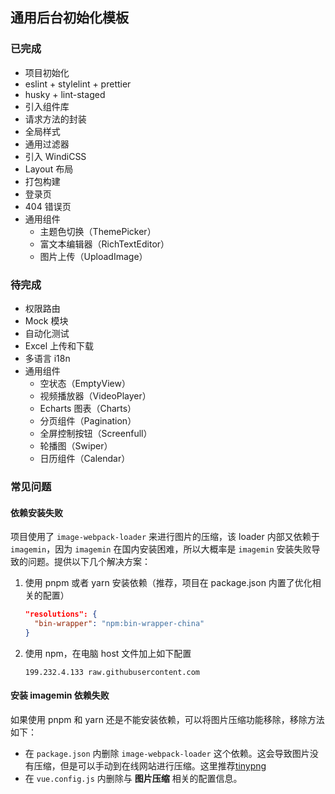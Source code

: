 ## 通用后台初始化模板

### 已完成

- 项目初始化
- eslint + stylelint + prettier
- husky + lint-staged
- 引入组件库
- 请求方法的封装
- 全局样式
- 通用过滤器
- 引入 WindiCSS
- Layout 布局
- 打包构建
- 登录页
- 404 错误页
- 通用组件
  - 主题色切换（ThemePicker）
  - 富文本编辑器（RichTextEditor）
  - 图片上传（UploadImage）

### 待完成

- 权限路由
- Mock 模块
- 自动化测试
- Excel 上传和下载
- 多语言 i18n
- 通用组件
  - 空状态（EmptyView）
  - 视频播放器（VideoPlayer）
  - Echarts 图表（Charts）
  - 分页组件（Pagination）
  - 全屏控制按钮（Screenfull）
  - 轮播图（Swiper）
  - 日历组件（Calendar）

### 常见问题

#### 依赖安装失败

项目使用了 `image-webpack-loader` 来进行图片的压缩，该 loader 内部又依赖于 `imagemin`，因为 `imagemin` 在国内安装困难，所以大概率是 `imagemin` 安装失败导致的问题。提供以下几个解决方案：

1. 使用 pnpm 或者 yarn 安装依赖（推荐，项目在 package.json 内置了优化相关的配置）

   ```json
   "resolutions": {
     "bin-wrapper": "npm:bin-wrapper-china"
   }
   ```

2. 使用 npm，在电脑 host 文件加上如下配置

   ```
   199.232.4.133 raw.githubusercontent.com
   ```

#### 安装 imagemin 依赖失败

如果使用 pnpm 和 yarn 还是不能安装依赖，可以将图片压缩功能移除，移除方法如下：

- 在 `package.json` 内删除 `image-webpack-loader` 这个依赖。这会导致图片没有压缩，但是可以手动到在线网站进行压缩。这里推荐[tinypng](https://tinypng.com/)
- 在 `vue.config.js` 内删除与 **图片压缩** 相关的配置信息。
